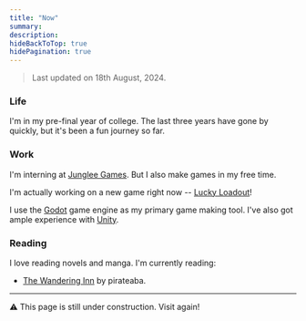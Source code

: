 ```yaml
---
title: "Now"
summary:
description:
hideBackToTop: true
hidePagination: true
---
```


> Last updated on 18th August, 2024.

### Life

I'm in my pre-final year of college. The last three years have gone by quickly, but it's been a fun journey so far.

### Work

I'm interning at [Junglee Games](https://www.jungleegames.com/#). But I also make games in my free time.

I'm actually working on a new game right now -- [Lucky Loadout](https://github.com/TheLetterIsH/Lucky-Loadout)!

I use the [Godot](https://godotengine.org/) game engine as my primary game making tool. I've also got ample experience with [Unity](https://unity.com/).

### Reading

I love reading novels and manga. I'm currently reading:

- [The Wandering Inn](https://wanderinginn.com/) by pirateaba.

---

⚠️ This page is still under construction. Visit again!